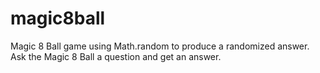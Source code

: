# magic8ball
Magic 8 Ball game using Math.random to produce a randomized answer. Ask the Magic 8 Ball a question and get an answer.